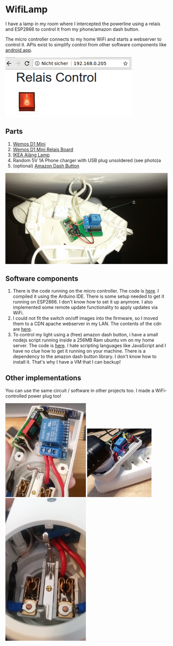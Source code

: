 # WifiLamp
I have a lamp in my room where I intercepted the powerline using a relais and ESP2866 to control it from my phone/amazon dash button.

The micro controller connects to my home WiFi and starts a webserver to control it. APIs exist to simplify control from other software components like [android app](https://github.com/Waboodoo/HTTP-Shortcuts).

![Screenshot](/screenshot.png)

## Parts
1. [Wemos D1 Mini](https://wiki.wemos.cc/products:d1:d1_mini)
2. [Wemos D1 Mini Relais Board](https://wiki.wemos.cc/products:d1_mini_shields:relay_shield)
3. [IKEA Aläng Lamp](https://www.ikea.com/at/de/catalog/products/60176039/)
4. Random 5V 1A Phone charger with USB plug unsoldered (see photo)a
5. (optional) [Amazon Dash Button](https://www.amazon.com/gp/help/customer/display.html/ref=hp_left_v4_sib?ie=UTF8&nodeId=201746300)

![Installation inside lamp](/photo.jpg)

## Software components
1. There is the code running on the micro controller. The code is [here](/WifiLamp.ino). I compiled it using the Arduino IDE. There is some setup needed to get it running on ESP2866. I don't know how to set it up anymore. I also implemented some remote update functionality to apply updates via WiFi.
2. I could not fit the switch on/off images into the firmware, so I moved them to a CDN apache webserver in my LAN. The contents of the cdn are [here](/cdn/).
3. To control my light using a (free) amazon dash button, i have a small nodejs script running inside a 256MB Ram ubuntu vm on my home server. The code is [here](/amzn-dash-lamp.js). I hate scripting languages like JavaScript and I have no clue how to get it running on your machine. There is a dependency to the amazon dash button library. I don't know how to install it. That's why I have a VM that I can backup!

## Other implementations
You can use the same circuit / software in other projects too. I made a WiFi-controlled power plug too!

![](/photos/IMG_20180407_141424_817.jpg)
![](/photos/IMG_20180407_162012_269.jpg)
![](/photos/IMG_20180407_141145_516.jpg)